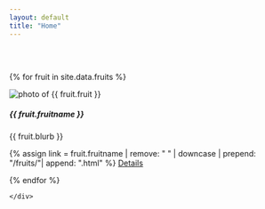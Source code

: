 ```yaml
---
layout: default
title: "Home"
---
```


<div class="container" style="padding-top: 2rem">
	<div class="row">

{% for fruit in site.data.fruits %}

<div class="col-lg-3 col-md-6 col-sm-12 pb-4" >
  <div class="card" >
    <img src="{{ fruit.image | prepend: "/images/"}}" class="card-img-top" alt="photo of {{ fruit.fruit }}">
    <div class="card-body">
      <h5 class="card-title">{{ fruit.fruitname }}</h5>
      <p class="card-text">{{ fruit.blurb }}</p>
    </div>
    <div class="card-footer">
      {% assign link = fruit.fruitname | remove: " " | downcase | prepend: "/fruits/"| append: ".html" %}
      <a href="{{ link }}" class="btn btn-primary">Details <i class="fas fa-chevron-right"></i></a>
    </div>
  </div>
</div>



{% endfor %}

	</div>
</div>
